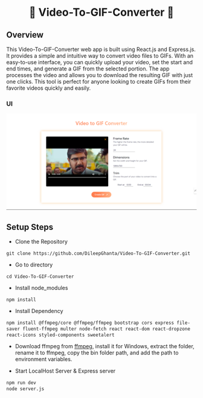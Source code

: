 
<h1 align="center">🎥 Video-To-GIF-Converter 🎥</h1>

## Overview

This Video-To-GIF-Converter web app is built using React.js and Express.js. It provides a simple and intuitive way to convert video files to GIFs. With an easy-to-use interface, you can quickly upload your video, set the start and end times, and generate a GIF from the selected portion. The app processes the video and allows you to download the resulting GIF with just one clicks. This tool is perfect for anyone looking to create GIFs from their favorite videos quickly and easily.

### UI 
![image](./src/assets/UI.png) 

## Setup Steps

- Clone the Repository

```
git clone https://github.com/DileepGhanta/Video-To-GIF-Converter.git
```
- Go to directory

```
cd Video-To-GIF-Converter
```
- Install node_modules 
```
npm install
```
- Install Dependency 
```
npm install @ffmpeg/core @ffmpeg/ffmpeg bootstrap cors express file-saver fluent-ffmpeg multer node-fetch react react-dom react-dropzone react-icons styled-components sweetalert
```

- Download ffmpeg from [ffmpeg](https://www.ffmpeg.org/download.html), install it for Windows, extract the folder, rename it to ffmpeg, copy the bin folder path, and add the path to environment variables.

- Start LocalHost Server & Express server
```
npm run dev
node server.js
```
